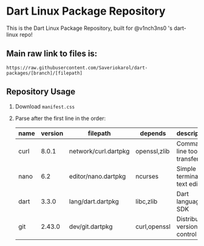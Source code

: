 # Dart Linux Package Repository
This is the Dart Linux Package Repository, built for @v1nch3ns0 's dart-linux repo!

## Main raw link to files is:
```https://raw.githubusercontent.com/Saveriokarol/dart-packages/[branch]/[filepath]```

## Repository Usage
1. Download ```manifest.css```
2. Parse after the first line in the order:

   | name       | version | filepath             | depends         | description                      |
   |------------|---------|----------------------|-----------------|----------------------------------|
   | curl       | 8.0.1   | network/curl.dartpkg | openssl,zlib    | Command line tool for transfers  |
   | nano       | 6.2     | editor/nano.dartpkg  | ncurses         | Simple terminal text editor      |
   | dart       | 3.3.0   | lang/dart.dartpkg    | libc,zlib       | Dart language SDK                |
   | git        | 2.43.0  | dev/git.dartpkg      | curl,openssl    | Distributed version control tool |
